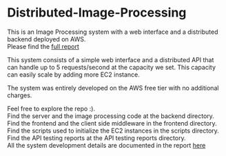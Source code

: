 # Distributed-Image-Processing

This is an Image Processing system with a web interface and a distributed backend deployed on AWS.  
Please find the [full report](https://github.com/mina58/Distributed-Image-Processing/blob/main/Distributed%20Computing%20Report.pdf)  

This system consists of a simple web interface and a distributed API that can handle up to 5 requests/second at the capacity we set. This capacity can easily scale by adding more EC2 instance.  

The system was entirely developed on the AWS free tier with no additional charges.  

Feel free to explore the repo :).  
Find the server and the image processing code at the backend directory.  
Find the frontend and the client side middleware in the frontend directory.  
Find the scripts used to initialize the EC2 instances in the scripts directory.  
Find the API testing reports at the API testing reports directory.  
All the system development details are documented in the report [here](https://github.com/mina58/Distributed-Image-Processing/blob/mainDistributed%20Computing%20Report.pdf)  
